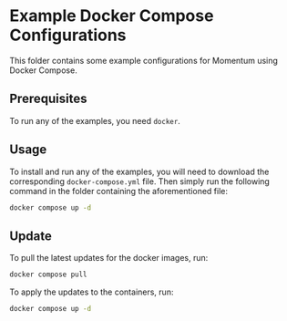 # Example Docker Compose Configurations

This folder contains some example configurations for Momentum using Docker Compose.

## Prerequisites

To run any of the examples, you need `docker`.

## Usage

To install and run any of the examples, you will need to download the corresponding `docker-compose.yml` file. Then simply run the following command in the folder containing the aforementioned file:

```bash
docker compose up -d
```

## Update

To pull the latest updates for the docker images, run:

```bash
docker compose pull
```

To apply the updates to the containers, run:

```bash
docker compose up -d
```